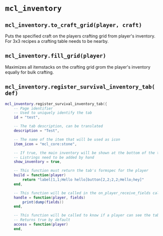# `mcl_inventory`

## `mcl_inventory.to_craft_grid(player, craft)`
Puts the specified craft on the players crafting grid from player's inventory. For 3x3 recipes a crafting table needs to be nearby.

## `mcl_inventory.fill_grid(player)`
Maximizes all itemstacks on the crafting grid grom the player's inventory equally for bulk crafting.

## `mcl_inventory.register_survival_inventory_tab(def)`

```lua
mcl_inventory.register_survival_inventory_tab({
	-- Page identifier
	-- Used to uniquely identify the tab
	id = "test",

	-- The tab description, can be translated
	description = "Test",

	-- The name of the item that will be used as icon
	item_icon = "mcl_core:stone",

	-- If true, the main inventory will be shown at the bottom of the tab
	-- Listrings need to be added by hand
	show_inventory = true,

	-- This function must return the tab's formspec for the player
	build = function(player)
		return "label[1,1;Hello hello]button[2,2;2,2;Hello;hey]"
	end,

	-- This function will be called in the on_player_receive_fields callback if the tab is currently open
	handle = function(player, fields)
		print(dump(fields))
	end,

	-- This function will be called to know if a player can see the tab
	-- Returns true by default
	access = function(player)
	end,
```
